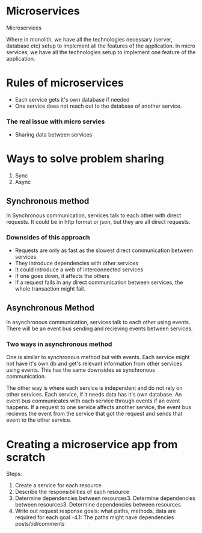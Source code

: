 # Microservices

Microservices

Where in monolith, we have all the technologies necessary (server, database etc) setup to implement all the features of the application. In micro services, we have all the technologies setup to implement one feature of the application.

# Rules of microservices

- Each service gets it's own database if needed
- One service does not reach out to the database of another service.

### The real issue with micro servies

- Sharing data between services

# Ways to solve problem sharing

1. Sync
2. Async

## Synchronous method

In Synchronous communication, services talk to each other with direct requests. It could be in http format or json, but they are all direct requests.

### Downsides of this approach

- Requests are only as fast as the slowest direct communication between services
- They introduce dependencies with other services
- It could introduce a web of interconnected services
- If one goes down, it affects the others
- If a request fails in any direct communication between services, the whole transaction might fail.

## Asynchronous Method

In asynchronous communication, services talk to each other using events. There will be an event bus sending and recieving events between services.

### Two ways in asynchronous method

One is similar to synchronous method but with events. Each service might not have it's own db and get's relevant information from other services using events. This has the same downsides as synchronous communication.

The other way is where each service is independent and do not rely on other services. Each service, if it needs data has it's own database. An event bus communicates with each service through events if an event happens. If a request to one service affects another service, the event bus recieves the event from the service that got the request and sends that event to the other service.

# Creating a microservice app from scratch

Steps:
1. Create a service for each resource
2. Describe the responsibilities of each resource
3. Determine dependencies between resources3. Determine dependencies between resources3. Determine dependencies between resources
4. Write out request response goals: what paths, methods, data are required for each goal
  -4.1: The paths might have dependencies posts/:id/comments 
